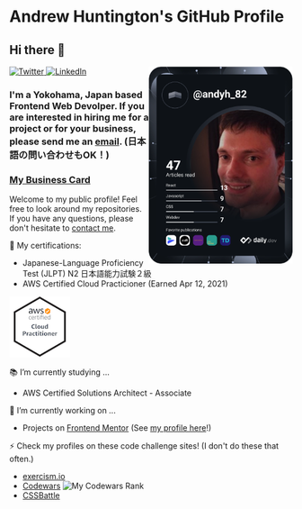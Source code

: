 # Andrew Huntington's GitHub Profile
## Hi there 👋
<div align="left">
  <a href="https://twitter.com/andyh_1982">
    <img
      src="https://img.shields.io/twitter/follow/andyh_1982?label=Twitter&logo=twitter&style=flat-square&color=1da1f2&logoColor=ffffff"
      alt="Twitter"
    />
  </a>
  <a href="https://www.linkedin.com/in/andrew-huntington-yokjpn/">
    <img
      src="https://img.shields.io/static/v1?logo=linkedin&style=flat-square&color=0072b1&label=LinkedIn&message=%E2%98%86"
      alt="LinkedIn"
    />
  </a>

  <a href="https://api.daily.dev/get?r=andyh_82" target="_blank">
    <img
      width="256"
      align="right"
      src="https://github.com/andrewhuntington/andrewhuntington/blob/master/devcard.svg"
    />
  </a>
</div>

### I'm a Yokohama, Japan based Frontend Web Devolper. If you are interested in hiring me for a project or for your business, please send me an [email](mailto:andrew.huntington@gmail.com). (日本語の問い合わせもOK！)

### [My Business Card](https://andrewhuntington.com)

Welcome to my public profile! Feel free to look around my repositories. If you have any questions, please don't hesitate to [contact me](mailto:andrew.huntington@gmail.com).

:scroll: My certifications:
- Japanese-Language Proficiency Test (JLPT) N2 日本語能力試験２級
- AWS Certified Cloud Practicioner (Earned Apr 12, 2021)

![My AWS Cloud Practitioner Certification](https://raw.githubusercontent.com/AndrewHuntington/personal-homepage/master/images/aws-certified-cloud-practitioner.png)

:books: I’m currently studying ...
- AWS Certified Solutions Architect - Associate

🔭 I’m currently working on ...
- Projects on [Frontend Mentor](https://www.frontendmentor.io) (See [my profile here](https://www.frontendmentor.io/profile/AndrewHuntington)!)

⚡ Check my profiles on these code challenge sites! (I don't do these that often.)
- [exercism.io](https://exercism.io/profiles/AndrewHuntington)
- [Codewars](https://www.codewars.com/users/strugglebunny) ![My Codewars Rank](https://www.codewars.com/users/strugglebunny/badges/micro)
- [CSSBattle](https://cssbattle.dev/player/strugglebunny)

<!-- 
📫 How to reach me:
- [My LinkedIn Profile](https://www.linkedin.com/in/andrew-huntington-7827582b/)
- [Send Me an Email](mailto:andrew.huntington@gmail.com) -->

<!--
**AndrewHuntington/AndrewHuntington** is a ✨ _special_ ✨ repository because its `README.md` (this file) appears on your GitHub profile.

Here are some ideas to get you started:

- 🔭 I’m currently working on ...
- 🌱 I’m currently learning ...
- 👯 I’m looking to collaborate on ...
- 🤔 I’m looking for help with ...
- 💬 Ask me about ...
- 📫 How to reach me: ...
- 😄 Pronouns: ...
- ⚡ Fun fact: ...
-->
